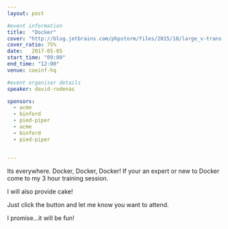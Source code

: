```yaml
---
layout: post

#event information
title:  "Docker"
cover: "http://blog.jetbrains.com/phpstorm/files/2015/10/large_v-trans.png"
cover_ratio: 75%
date:   2017-05-05
start_time: "09:00"
end_time: "12:00"
venue: coeinf-hq

#event organiser details
speaker: david-rodenas

sponsors:
  - acme
  - binford
  - pied-piper
  - acme
  - binford
  - pied-piper


---
```


Its everywhere. Docker, Docker, Docker! If your an expert or new to Docker come to my 3 hour training session.

I will also provide cake!

Just click the button and let me know you want to attend.

I promise...it will be fun!
